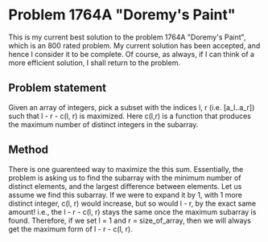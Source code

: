 # Problem 1764A "Doremy's Paint"

This is my current best solution to the problem 1764A "Doremy's Paint", which is an 800 rated problem. My current solution has been accepted, and hence I consider it to be complete. Of course, as always, if I can think of a more efficient solution, I shall return to the problem. 

## Problem statement
Given an array of integers, pick a subset with the indices l, r (i.e. [a_l..a_r]) such that l - r - c(l, r) is maximized. Here c(l,r) is a function that produces the maximum number of distinct integers in the subarray.

## Method
There is one guarenteed way to maximize the this sum. Essentially, the problem is asking us to find the subarray with the minimum number of distinct elements, and the largest difference between elements. Let us assume we find this subarray. If we were to expand it by 1, with 1 more distinct integer, c(l, r) would increase, but so would l - r, by the exact same amount! i.e., the l - r - c(l, r) stays the same once the maximum subarray is found. Therefore, if we set l = 1 and r = size_of_array, then we will always get the maximum form of l - r - c(l, r).